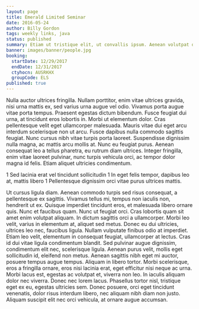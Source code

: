 ```yaml
---
layout: page
title: Emerald Limited Seminar
date: 2016-05-24
author: Billy Gordon
tags: weekly links, java
status: published
summary: Etiam ut tristique elit, ut convallis ipsum. Aenean volutpat dui.
banner: images/banner/people.jpg
booking:
  startDate: 12/29/2017
  endDate: 12/31/2017
  ctyhocn: AUSRKHX
  groupCode: ELS
published: true
---
```

Nulla auctor ultrices fringilla. Nullam porttitor, enim vitae ultrices gravida, nisi urna mattis ex, sed varius urna augue vel odio. Vivamus porta augue vitae porta tempus. Praesent egestas dictum bibendum. Fusce feugiat dui urna, at tincidunt eros lobortis in. Morbi ut elementum dolor. Cras pellentesque velit eget ullamcorper malesuada. Mauris vitae dui eget arcu interdum scelerisque non ut arcu. Fusce dapibus nulla commodo sagittis feugiat. Nunc cursus nibh vitae turpis porta laoreet. Suspendisse dignissim nulla magna, ac mattis arcu mollis at. Nunc eu feugiat purus. Aenean consequat leo a tellus pharetra, eu rutrum diam ultrices. Integer fringilla, enim vitae laoreet pulvinar, nunc turpis vehicula orci, ac tempor dolor magna id felis. Etiam aliquet ultricies condimentum.

1 Sed lacinia erat vel tincidunt sollicitudin
1 In eget felis tempor, dapibus leo at, mattis libero
1 Pellentesque dignissim orci vitae purus ultrices mattis.

Ut cursus ligula diam. Aenean commodo turpis sed risus consequat, a pellentesque ex sagittis. Vivamus tellus mi, tempus non iaculis non, hendrerit ut ex. Quisque imperdiet tincidunt eros, et malesuada libero ornare quis. Nunc et faucibus quam. Nunc ut feugiat orci. Cras lobortis quam sit amet enim volutpat aliquam. In dictum sagittis orci a ullamcorper. Morbi leo velit, varius in elementum at, aliquet sed metus. Donec eu dui ultricies, ultrices leo nec, faucibus ligula.
Nullam vulputate finibus odio at imperdiet. Etiam leo velit, elementum in consequat feugiat, ullamcorper at lectus. Cras id dui vitae ligula condimentum blandit. Sed pulvinar augue dignissim, condimentum elit nec, scelerisque ligula. Aenean purus velit, mollis eget sollicitudin id, eleifend non metus. Aenean sagittis nibh eget mi auctor, posuere tempus augue tempus. Aliquam in libero tortor. Morbi scelerisque, eros a fringilla ornare, eros nisi lacinia erat, eget efficitur nisi neque ac urna. Morbi lacus est, egestas ac volutpat et, viverra non leo. In iaculis aliquam dolor nec viverra. Donec nec lorem lacus. Phasellus tortor nisl, tristique eget ex eu, egestas ultricies sem. Donec posuere, orci eget tincidunt venenatis, dolor risus interdum libero, nec aliquam nibh diam non justo. Aliquam suscipit elit nec orci vehicula, at ornare augue accumsan.
